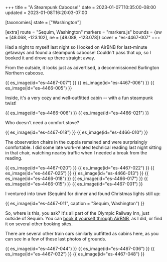 +++
title = "A Steampunk Caboose!"
date = 2023-01-07T10:35:00-08:00
updated = 2023-01-08T16:20:03-07:00

[taxonomies]
state = ["Washington"]

[extra]
route = "Sequim, Washington"
markers = "markers.js"
bounds = {sw = [48.068, -123.102], ne = [48.088, -123.078]}
cover = "es-4467-007"
+++

Had a night to myself last night so I looked on AirBNB for last-minute getaways and found a steampunk caboose! Couldn't pass that up, so I booked it and drove up there straight away.

<!-- more -->

From the outside, it looks just as advertised, a decommissioned Burlington Northern caboose. 

{{ es_image(id="es-4467-007") }}
{{ es_image(id="es-4467-006") }}
{{ es_image(id="es-4466-005") }}

Inside, it's a very cozy and well-outfitted cabin -- with a fun steampunk twist!

{{ es_image(id="es-4466-006") }}
{{ es_image(id="es-4466-021") }}

Who doesn't need a comfort stove?

{{ es_image(id="es-4467-018") }}
{{ es_image(id="es-4466-010") }}

The observation chairs in the cupola remained and were surprisingly comfortable. I did some late work-related technical reading last night sitting in that chair, watching nearby traffic when I needed a break from the reading.

{{ es_image(id="es-4467-020") }}
{{ es_image(id="es-4467-022") }}
{{ es_image(id="es-4467-025") }}
{{ es_image(id="es-4466-013") }}
{{ es_image(id="es-4466-018") }}
{{ es_image(id="es-4466-017") }}
{{ es_image(id="es-4466-015") }}
{{ es_image(id="es-4467-001") }}

I ventured into town (Sequim) for dinner and found Christmas lights still up:

{{ es_image(id="es-4467-011", caption = "Sequim, Washington") }}

So, where is this, you ask? It's all part of the Olympic Railway Inn, just outside of Sequim. You can [book it yourself through AirBNB](https://www.airbnb.com/rooms/546478322370556982?guests=1&adults=1&s=67&unique_share_id=602195e7-0831-44e0-b1cb-2e45990eae7c), as I did, or find it on several other booking sites.

There are several other train cars similarly outfitted as cabins here, as you can see in a few of these last photos of grounds.

{{ es_image(id="es-4467-044") }}
{{ es_image(id="es-4467-036") }}
{{ es_image(id="es-4467-032") }}
{{ es_image(id="es-4467-048") }}

